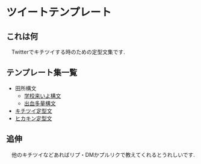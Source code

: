 # ツイートテンプレート

## これは何

　Twitterでキチツイする時のための定型文集です.

## テンプレート集一覧
- 田所構文
    - [学校来いよ構文](./tadokoro/tadokoro.md)
    - [出血多量構文](./tadokoro/tadokoro-death.md)
- [キチツイ定型文](./kititweet.md)
- [ヒカキン定型文](./hikakin.md)

## 追伸

　他のキチツイなどあればリプ・DMかプルリクで教えてくれるとうれしいです.
